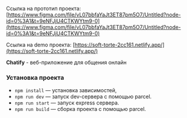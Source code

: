 Ссылка на прототип проекта: [https://www.figma.com/file/vL07bbfaYaJt3ET87pm5O7/Untitled?node-id=0%3A1&t=9eNFJjU4CTKWYtm9-0](https://www.figma.com/file/vL07bbfaYaJt3ET87pm5O7/Untitled?node-id=0%3A1&t=9eNFJjU4CTKWYtm9-0)

Ссылка на demo проекта: [https://soft-torte-2cc161.netlify.app/](https://soft-torte-2cc161.netlify.app/)

**Chatify** - веб-приложение для общения онлайн

### Установка проекта

- `npm install` — установка зависимостей,
- `npm run dev` — запуск dev-сервера с помощью parcel.
- `npm run start` — запуск express сервера.
- `npm run build` — сборка проекта c помощью parcel.
